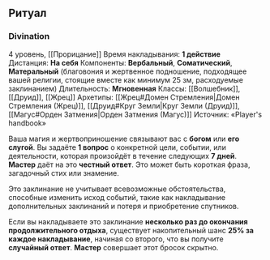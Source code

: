## Ритуал
### Divination
4 уровень, [[Прорицание]]
Время накладывания: **1 действие**
Дистанция: **На себя**
Компоненты: **Вербальный**, **Соматический**, **Матеральный** (благовония и жертвенное подношение, подходящее вашей религии, стоящие вместе как минимум 25 зм, расходуемые заклинанием)
Длительность: **Мгновенная**
Классы: [[Волшебник]], [[Друид]], [[Жрец]]
Архетипы: [[Жрец#Домен Стремления|Домен Стремления (Жрец)]], [[Друид#Круг Земли|Круг Земли (Друид)]], [[Магус#Орден Затмения|Орден Затмения (Магус)]]
Источник: «Player's handbook»

Ваша магия и жертвоприношение связывают вас с **богом** или **его слугой**. Вы задаёте **1 вопрос** о конкретной цели, событии, или деятельности, которая произойдёт в течение следующих **7 дней**. **Мастер** даёт на это **честный ответ**. Это может быть короткая фраза, загадочный стих или знамение.

Это заклинание не учитывает всевозможные обстоятельства, способные изменить исход событий, такие как накладывание дополнительных заклинаний и потеря и приобретение спутников.

Если вы накладываете это заклинание **несколько раз до окончания продолжительного отдыха**, существует накопительный шанс **25% за каждое накладывание**, начиная со второго, что вы получите **случайный ответ**. **Мастер** совершает этот бросок скрытно.